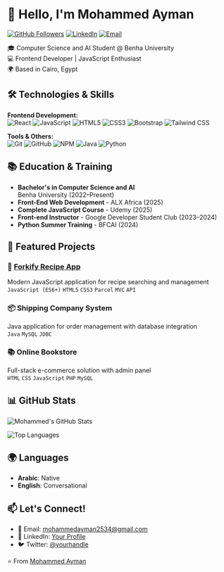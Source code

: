 # 👋 Hello, I'm Mohammed Ayman

[![GitHub Followers](https://img.shields.io/github/followers/m7medA?style=social)](https://github.com/m7medA)
[![LinkedIn](https://img.shields.io/badge/LinkedIn-Connect-blue)](https://linkedin.com/in/yourprofile)
[![Email](https://img.shields.io/badge/Email-Contact%20Me-red)](mailto:mohammedayman2534@gmail.com)

🎓 Computer Science and AI Student @ Benha University  
💻 Frontend Developer | JavaScript Enthusiast  
🌍 Based in Cairo, Egypt  

## 🛠️ Technologies & Skills

**Frontend Development:**  
![React](https://img.shields.io/badge/-React-61DAFB?logo=react&logoColor=white)
![JavaScript](https://img.shields.io/badge/-JavaScript-F7DF1E?logo=javascript&logoColor=black)
![HTML5](https://img.shields.io/badge/-HTML5-E34F26?logo=html5&logoColor=white)
![CSS3](https://img.shields.io/badge/-CSS3-1572B6?logo=css3&logoColor=white)
![Bootstrap](https://img.shields.io/badge/-Bootstrap-7952B3?logo=bootstrap&logoColor=white)
![Tailwind CSS](https://img.shields.io/badge/-Tailwind_CSS-38B2AC?logo=tailwind-css&logoColor=white)

**Tools & Others:**  
![Git](https://img.shields.io/badge/-Git-F05032?logo=git&logoColor=white)
![GitHub](https://img.shields.io/badge/-GitHub-181717?logo=github&logoColor=white)
![NPM](https://img.shields.io/badge/-NPM-CB3837?logo=npm&logoColor=white)
![Java](https://img.shields.io/badge/-Java-007396?logo=java&logoColor=white)
![Python](https://img.shields.io/badge/-Python-3776AB?logo=python&logoColor=white)

## 📚 Education & Training

- **Bachelor's in Computer Science and AI**  
  Benha University (2022–Present)  
- **Front-End Web Development** - ALX Africa (2025)  
- **Complete JavaScript Course** - Udemy (2025)  
- **Front-end Instructor** - Google Developer Student Club (2023–2024)  
- **Python Summer Training** - BFCAI (2024)  

## 🌟 Featured Projects

### 🍴 [Forkify Recipe App](https://forkify-m7med.netlify.app)
Modern JavaScript application for recipe searching and management  
`JavaScript (ES6+)` `HTML5` `CSS3` `Parcel` `MVC` `API`

### 📦 Shipping Company System  
Java application for order management with database integration  
`Java` `MySQL` `JDBC`

### 📚 Online Bookstore  
Full-stack e-commerce solution with admin panel  
`HTML` `CSS` `JavaScript` `PHP` `MySQL`

## 📊 GitHub Stats

![Mohammed's GitHub Stats](https://github-readme-stats.vercel.app/api?username=m7medA&show_icons=true&theme=radical)

![Top Languages](https://github-readme-stats.vercel.app/api/top-langs/?username=m7medA&layout=compact&theme=radical)

## 🌍 Languages
- **Arabic**: Native
- **English**: Conversational

## 📫 Let's Connect!
- 📧 Email: [mohammedayman2534@gmail.com](mailto:mohammedayman2534@gmail.com)
- 💼 LinkedIn: [Your Profile](https://linkedin.com/in/yourprofile)
- 🐦 Twitter: [@yourhandle](https://twitter.com/yourhandle)

⭐ From [Mohammed Ayman](https://github.com/m7medA)
